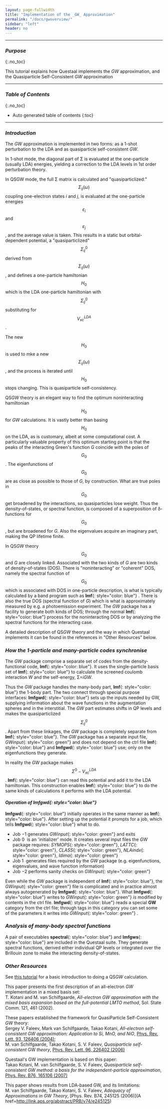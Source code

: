 ```yaml
---
layout: page-fullwidth
title: "Implementation of the _GW_ Approximation"
permalink: "/docs/gwoverview/"
sidebar: "left"
header: no
---
```

_____________________________________________________________

### _Purpose_
{:.no_toc}

This tutorial explains how Questaal implements the _GW_ approximation, and the Quasiparticle Self-Consistent _GW_ approximation

_____________________________________________________________

### _Table of Contents_
{:.no_toc}
*  Auto generated table of contents
{:toc}

_____________________________________________________________

### _Introduction_

The _GW_ approximation is implemented in two forms: as a 1-shot perturbation to the LDA and as quasiparticle self-consistent _GW_.

In 1-shot mode, the diagonal part of &Sigma; is evaluated at the
one-particle (usually LDA) energies, yielding a correction to the
LDA levels in 1st order perturbation theory.

In QSGW mode, the full &Sigma; matrix is calculated and
"quasiparticlized:" $$\Sigma_{ij}(\omega)$$ coupling one-electron
states _i_ and _j_, is evaluated at the one-particle energies
$$\varepsilon_{i}$$ and $$\varepsilon_{j}$$, and the average value is
taken.  This results in a static but orbital-dependent potential, a
"quasiparticlized" $$\Sigma^0_{ij}$$ derived from $$\Sigma_{ij}(\omega)$$,
and defines a one-particle hamiltonian $$H_0$$ which is the
LDA one-particle hamiltonian with $$\Sigma^0_{ij}$$ substituting for $$V^{LDA}_{xc}$$.

The new $$H_0$$ is used to mke a new $$\Sigma_{ij}(\omega)$$, and the process is iterated until 
$$H_0$$ stops changing.  This is quasiparticle self-consistency.

QS<i>GW</i> theory is an elegant way to find the optimum noninteracting hamiltonian $$H_0$$ for <i>GW</i> calculations.  It is vastly better
than basing $$H_0$$ on the LDA, as is customary, albeit at some computational cost.  A particularly valuable property of this optimum starting point is that the peaks
of the interacting Green's function <i>G</i> coincide with the poles of $$G_0$$.  The eigenfunctions of $$G_0$$ are as close as possible to
those of <i>G</i>, by construction.  What are true poles in $$G_0$$ get broadened by the interactions, so quasiparticles lose weight.  Thus the
density-of-states, or spectral function, is composed of a superposition of &delta;-functions for $$G_0$$, but are broadened for <i>G</i>.
Also the eigenvalues acquire an imaginary part, making the QP lifetime finite.

In QS<i>GW</i> theory $$G_0$$ and <i>G</i> are closely linked.  Associated with the two kinds of <i>G</i> are two kinds of density-of-states
(DOS).  There is "noninteracting" or "coherent" DOS, namely the spectral function of $$G_0$$ which is associated with DOS in one-particle description, is what
is typically calculated by a band program such as **lmf**{: style="color: blue"} .  There is also the true DOS (spectral function of <i>G</i>) which is what is
approximately measured by e.g.  a photoemission experiment.  The <i>GW</i> package has a facility to generate both kinds of DOS; through the
normal **lmf**{: style="color: blue"} process for the noninteracting DOS or by analyzing the spectral functions for the interacting case.

A detailed description of QS<i>GW</i> theory and the way in which Questaal implements it
can be found in the references in "Other Resources" below.

### _How the 1-particle and many-particle codes synchronise_

The _GW_ package comprise a separate set of codes from the density-functional code, **lmf**{: style="color: blue"}.  It uses the
single-particle basis set of **lmf**{: style="color: blue"} to calculate the screened coulomb interaction _W_ and the self-energy,
&Sigma;=_iGW_.

Thus the _GW_ package handles the many-body part, **lmf**{: style="color: blue"} the 1-body part.  The two connect through special
purpose interfaces: **lmfgwd**{: style="color: blue"} sets up the inputs needed by GW, supplying information about the wave functions in the
augmentation spheres and in the interstitial.  The _GW_ part estimates shifts in  QP levels and
makes the quasiparticlized $$\Sigma^0_{ij}$$. 
Apart from these linkages, the <i>GW</i> package is completely separate from **lmf**{: style="color: blue"}.  The <i>GW</i> package 
has a separate input file, _GWinput_{: style="color: green"}  and does not depend on
the ctrl file **lmf**{: style="color: blue"} and **lmfgwd**{: style="color: blue"} use; only on the eigenfunctions they generate.

In reality the _GW_ package makes $$\Sigma^0{-}V^{LDA}_{xc}$$.  **lmf**{: style="color: blue"} can read this potential and add it to the LDA hamiltonian.
This construction enables **lmf**{: style="color: blue"} to do the same kinds of calculations it performs with the LDA potential.

#### _Operation of **lmfgwd**{: style="color: blue"}_

**lmfgwd**{: style="color: blue"}  initially operates in the same manner as **lmf**{: style="color: blue"}.  After setting up the potential
it prompts for a job, which tells **lmfgwd**{: style="color: blue"}  what to do.

+ Job &minus;1 generates _GWinput_{: style="color: green"} and exits
+ Job 0&nbsp; is an 'initializer' mode.  It creates several input files the <i>GW</i> package requires: _SYMOPS_{: style="color: green"}, _LATTC_{: style="color: green"}, _CLASS_{: style="color: green"}, _NLAindx_{: style="color: green"}, _ldima_{: style="color: green"}
+ Job 1&nbsp; generates files required by the <i>GW</i> package (e.g. eigenfunctions, eigenvalues, and wave function information)
+ Job &minus;2 performs sanity checks on _GWinput_{: style="color: green"}

Even while the _GW_ package is independent of **lmf**{: style="color: blue"},
the _GWinput_{: style="color: green"} file is complicated and
in practice almost always autogenerated by **lmfgwd**{: style="color: blue"}.
What **lmfgwd**{: style="color: blue"} writes to 
_GWinput_{: style="color: green"} _is_ modified by contents in the ctrl file.
 **lmfgwd**{: style="color: blue"} reads a special **GW** category from the ctrl file; 
through tags in this category you can set some of the parameters it writes into
_GWinput_{: style="color: green"} .

### _Analysis of many-body spectral functions_

A pair of executables **spectral**{: style="color: blue"} and **lmfgws**{: style="color: blue"} 
are included in the Questaal suite.  They generate spectral functions, derived either
individual QP levels or integrated over the Brillouin zone to make the interacting density-of-states.

### _Other Resources_

See [this tutorial](https://lordcephei.github.io/lmtut/) for a basic introduction to doing a QS<i>GW</i> calculation.

This paper presents the first description of an all-electron _GW_ implementation in a mixed basis set:  
T. Kotani and M. van Schilfgaarde,
_All-electron <i>GW</i> approximation with the mixed basis expansion based on the full-potential LMTO method_,
 Sol. State Comm. 121, 461 (2002).

These papers established the framework for QuasiParticle Self-Consistent _GW_ theory:  
Sergey V. Faleev, Mark van Schilfgaarde, Takao Kotani,
_All-electron self-consistent GW approximation: Application to Si, MnO, and NiO_,
[Phys. Rev. Lett. 93, 126406 (2004)](http://link.aps.org/doi/10.1103/PhysRevLett.93.126406);  
M. van Schilfgaarde, Takao Kotani, S. V. Faleev,
_Quasiparticle self-consistent_ GW _theory_,
[Phys. Rev. Lett. 96, 226402 (2006)](href=http://link.aps.org/abstract/PRL/v96/e226402)

Questaal's GW implementation is based on this paper:  
Takao Kotani, M. van Schilfgaarde, S. V. Faleev,
_Quasiparticle self-consistent GW  method: a basis for the independent-particle approximation_,
[Phys. Rev. B76, 165106 (2007)](http://link.aps.org/abstract/PRB/v76/e165106)

This paper shows results from LDA-based GW, and its limitations:  
M. van Schilfgaarde, Takao Kotani, S. V. Faleev,
_Adequacy of Approximations in <i>GW</i> Theory_,
[Phys. Rev. B74, 245125 (2006)](A href=http://link.aps.org/abstract/PRB/v74/e245125)






